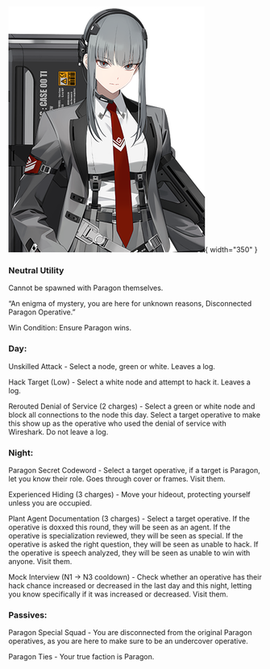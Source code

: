 ![disconnectedparagonoperative.png](Images/disconnectedparagonoperative.png){ width="350" }

### **Neutral Utility**

Cannot be spawned with Paragon themselves.

“An enigma of mystery, you are here for unknown reasons, Disconnected Paragon Operative.”

Win Condition: Ensure Paragon wins.

### **Day:**

Unskilled Attack - Select a node, green or white. Leaves a log.

Hack Target (Low) - Select a white node and attempt to hack it. Leaves a log.

Rerouted Denial of Service (2 charges) - Select a green or white node and block all connections to the node this day. Select a target operative to make this show up as the operative who used the denial of service with Wireshark. Do not leave a log.

### **Night:**

Paragon Secret Codeword - Select a target operative, if a target is Paragon, let you know their role. Goes through cover or frames. Visit them.

Experienced Hiding (3 charges) - Move your hideout, protecting yourself unless you are occupied.

Plant Agent Documentation (3 charges) - Select a target operative. If the operative is doxxed this round, they will be seen as an agent. If the operative is specialization reviewed, they will be seen as special. If the operative is asked the right question, they will be seen as unable to hack. If the operative is speech analyzed, they will be seen as unable to win with anyone. Visit them.

Mock Interview (N1 -> N3 cooldown) - Check whether an operative has their hack chance increased or decreased in the last day and this night, letting you know specifically if it was increased or decreased. Visit them.

### **Passives:**

Paragon Special Squad - You are disconnected from the original Paragon operatives, as you are here to make sure to be an undercover operative.

Paragon Ties - Your true faction is Paragon.